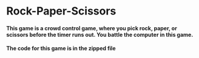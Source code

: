 # Rock-Paper-Scissors
#### This game is a crowd control game, where you pick rock, paper, or scissors before the timer runs out. You battle the computer in this game.
#### The code for this game is in the zipped file
